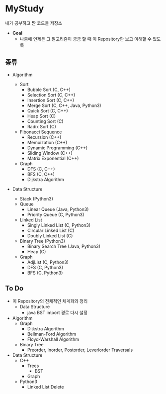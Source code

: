 # MyStudy
내가 공부하고 짠 코드들 저장소
  
* **Goal**
  * 나중에 언제든 그 알고리즘이 궁금 할 때 이 Repository만 보고 이해할 수 있도록

## 종류
* Algorithm
  * Sort
    * Bubble Sort (C, C++)
    * Selection Sort (C, C++)
    * Insertion Sort (C, C++)
    * Merge Sort (C, C++, Java, Python3)
    * Quick Sort (C, C++)
    * Heap Sort (C)
    * Counting Sort (C)
    * Radix Sort (C)
  * Fibonacci Sequence
    * Recursion (C++)
    * Memoization (C++)
    * Dynamic Programming (C++)
    * Sliding Window (C++)
    * Matrix Exponential (C++)
  * Graph
    * DFS (C, C++)
    * BFS (C, C++)
    * Dijkstra Algorithm

* Data Structure
  * Stack (Python3)
  * Queue
    * Linear Queue (Java, Python3)
    * Priority Queue (C, Python3)
  * Linked List
    * Singly Linked List (C, Python3)
    * Circular Linked List (C)
    * Doubly Linked List (C)
  * Binary Tree (Python3)
    * Binary Search Tree (Java, Python3)
    * Heap (C)
  * Graph
    * AdjList (C, Python3)
    * DFS (C, Python3)
    * BFS (C, Python3)
    
## To Do
* 이 Repository의 전체적인 체계화와 정리
  * Data Structure
    * java BST import 경로 다시 설정
* Algorithm
  * Graph
      * Dijkstra Algorithm
      * Bellman-Ford Algorithm
      * Floyd-Warshall Algorithm
  * Binary Tree
      * Preorder, Inorder, Postorder, Leverlorder Traversals
* Data Structure
  * C++
    * Trees
      * BST
    * Graph
  * Python3
    * Linked List Delete

